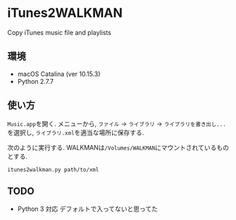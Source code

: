 # iTunes2WALKMAN
Copy iTunes music file and playlists

## 環境
- macOS Catalina (ver 10.15.3)
- Python 2.7.7

## 使い方
`Music.app`を開く.
メニューから, `ファイル` -> `ライブラリ` -> `ライブラリを書き出し...`を選択し, `ライブラリ.xml`を適当な場所に保存する.

次のように実行する.
WALKMANは`/Volumes/WALKMAN`にマウントされているものとする.
```
itunes2walkman.py path/to/xml
```

## TODO
- Python 3 対応
  デフォルトで入ってないと思ってた
